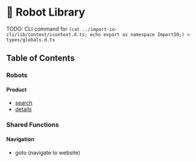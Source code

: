 # 🤖 Robot Library

TODO: CLI command for `(cat ../import-io-cli/lib/context/icontext.d.ts; echo export as namespace ImportIO;) > types/globals.d.ts`


## Table of Contents

### Robots

#### Product
* [search](src/library/product/search)
* [details](src/library/product/details)

### Shared Functions

#### Navigation
* goto (navigate to website)

